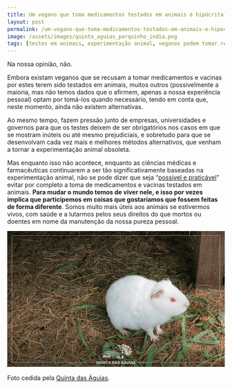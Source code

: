 ```yaml
---
title: Um vegano que toma medicamentos testados em animais é hipócrita?
layout: post
permalink: /um-vegano-que-toma-medicamentos-testados-em-animais-e-hipocrita/
image: /assets/images/quinta_aguias_porquinho_india.png
tags: [testes em animais, experimentação animal, veganos podem tomar remédios, vegans podem tomar remédios, veganos podem tomar medicamentos, vegans podem tomar medicamentos, testados em animais]
---
```

Na nossa opinião, não. 

Embora existam veganos que se recusam a tomar medicamentos e vacinas por estes terem sido testados em animais, muitos outros (possivelmente a maioria, mas não temos dados que o afirmem, apenas a nossa experiência pessoal) optam por tomá-los quando necessário, tendo em conta que, neste momento, ainda não existem alternativas.

Ao mesmo tempo, fazem pressão junto de empresas, universidades e governos para que os testes deixem de ser obrigatórios nos casos em que se mostram inúteis ou até mesmo prejudiciais, e sobretudo para que se desenvolvam cada vez mais e melhores métodos alternativos, que venham a tornar a experimentação animal obsoleta.

Mas enquanto isso não acontece, enquanto as ciências médicas e farmacêuticas continuarem a ser tão significativamente baseadas na experimentação animal, não se pode dizer que seja &#8220;[possível e praticável](/o-que-e-o-veganismo/)&#8221; evitar por completo a toma de medicamentos e vacinas testados em animais. **Para mudar o mundo temos de viver nele, e isso por vezes implica que participemos em coisas que gostaríamos que fossem feitas de forma diferente**. Somos muito mais úteis aos animais se estivermos vivos, com saúde e a lutarmos pelos seus direitos do que mortos ou doentes em nome da manutenção da nossa pureza pessoal.

![Foto de um porquinho da Índia na Quinta das Águias](/assets/images/quinta_aguias_porquinho_india.png "Porquinho da Índia na Quinta das Águias")

<div class="img-caption">Foto cedida pela <a href="https://www.facebook.com/associacaoquintadasaguias/photos/2271008102991615">Quinta das Águias</a>.</div>
